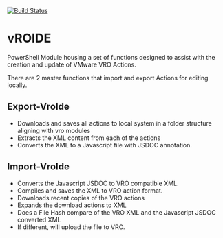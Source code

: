 [![Build Status](https://dev.azure.com/greenscript/vROIDE/_apis/build/status/greenscript-net.vROIDE?branchName=master)](https://dev.azure.com/greenscript/vROIDE/_build/latest?definitionId=5&branchName=master)

# vROIDE

PowerShell Module housing a set of functions designed to assist with the creation and update of VMware VRO Actions.

There are 2 master functions that import and export Actions for editing locally.

## Export-VroIde

- Downloads and saves all actions to local system in a folder structure aligning with vro modules
- Extracts the XML content from each of the actions
- Converts the XML to a Javascript file with JSDOC annotation.

## Import-VroIde

- Converts the Javascript JSDOC to VRO compatible XML.
- Compiles and saves the XML to VRO action format.
- Downloads recent copies of the VRO actions
- Expands the download actions to XML
- Does a File Hash compare of the VRO XML and the Javascript JSDOC converted XML
- If different, will upload the file to VRO.
